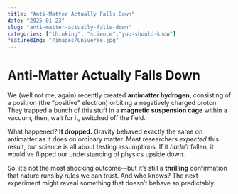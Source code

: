 ```yaml
---
title: "Anti-Matter Actually Falls Down"
date: "2025-01-23"
slug: "anti-matter-actually-falls-down"
categories: ["thinking", "science","you-should-know"]
featuredImg: "/images/Universe.jpg"
---
```


# Anti-Matter Actually Falls Down

We (well not me, again) recently created **antimatter hydrogen**, consisting of a positron (the “positive” electron) orbiting a negatively charged proton. They trapped a bunch of this stuff in a **magnetic suspension cage** within a vacuum, then, wait for it,  switched off the field.

What happened? **It dropped.** Gravity behaved exactly the same on antimatter as it does on ordinary matter. Most researchers *expected* this result, but science is all about testing assumptions. If it *hadn’t* fallen, it would’ve flipped our understanding of physics upside down.

So, it’s not the most shocking outcome—but it’s still a **thrilling** confirmation that nature runs by rules we can trust. And who knows? The next experiment might reveal something that doesn’t behave so predictably.